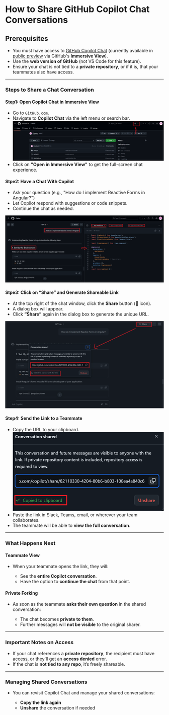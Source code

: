 # **How to Share GitHub Copilot Chat Conversations**

## **Prerequisites**

* You must have access to [GitHub Copilot Chat](https://github.com/features/copilot) (currently available in [public preview](https://github.com/features/copilot/chat) via GitHub's **Immersive View**).
* Use the **web version of GitHub** (not VS Code for this feature).
* Ensure your chat is not tied to a **private repository**, or if it is, that your teammates also have access.

---

### **Steps to Share a Chat Conversation**

#### **Step1: Open Copilot Chat in Immersive View**

* Go to `GitHub.com`.
* Navigate to **Copilot Chat** via the left menu or search bar.
![alt text](images/img41.png)
* Click on **"Open in Immersive View"** to get the full-screen chat experience.

#### **Stpe2: Have a Chat With Copilot**

* Ask your question (e.g., "How do I implement Reactive Forms in Angular?")
* Let Copilot respond with suggestions or code snippets.
* Continue the chat as needed.

![alt text](images/img42.png)


#### **Stpe3: Click on “Share” and Generate Shareable Link**

* At the top right of the chat window, click the **Share** button (🔗 icon).
* A dialog box will appear.
* Click **“Share”** again in the dialog box to generate the unique URL.

![alt text](images/img43.png)

#### **Step4: Send the Link to a Teammate**
* Copy the URL to your clipboard.
![alt text](images/img44.png)
* Paste the link in Slack, Teams, email, or wherever your team collaborates.
* The teammate will be able to **view the full conversation**.

---

### **What Happens Next**

#### **Teammate View**

* When your teammate opens the link, they will:

  * See the **entire Copilot conversation**.
  * Have the option to **continue the chat** from that point.

#### **Private Forking**

* As soon as the teammate **asks their own question** in the shared conversation:

  * The chat becomes **private to them**.
  * Further messages will **not be visible** to the original sharer.

---

### **Important Notes on Access**

* If your chat references a **private repository**, the recipient must have access, or they'll get an **access denied** error.
* If the chat is **not tied to any repo**, it’s freely shareable.

---

### **Managing Shared Conversations**

* You can revisit Copilot Chat and manage your shared conversations:

  * **Copy the link again**
  * **Unshare** the conversation if needed

